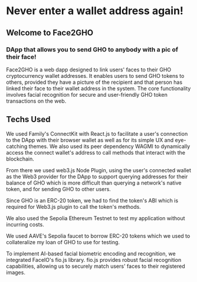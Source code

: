 # Never enter a wallet address again!

## Welcome to Face2GHO
### DApp that allows you to send GHO to anybody with a pic of their face!

Face2GHO is a web dapp designed to link users' faces to their GHO cryptocurrency wallet addresses. It enables users to send GHO tokens to others, provided they have a picture of the recipient and that person has linked their face to their wallet address in the system. The core functionality involves facial recognition for secure and user-friendly GHO token transactions on the web.

## Techs Used

We used Family's ConnectKit with React.js to facilitate a user's connection to the DApp with their browser wallet as well as for its simple UX and eye-catching themes. We also used its peer dependency WAGMI to dynamically access the connect wallet's address to call methods that interact with the blockchain.

From there we used web3.js Node Plugin, using the user's connected wallet as the Web3 provider for the DApp to support querying addresses for their balance of GHO which is more difficult than querying a network's native token, and for sending GHO to other users. 

Since GHO is an ERC-20 token, we had to find the token's ABI which is required for Web3.js plugin to call the token's methods.

We also used the Sepolia Ethereum Testnet to test my application without incurring costs.

We used AAVE's Sepolia faucet to borrow ERC-20 tokens which we used to collateralize my loan of GHO to use for testing.

To implement AI-based facial biometric encoding and recognition, we integrated FaceIO's fio.js library. fio.js provides robust facial recognition capabilities, allowing us to securely match users' faces to their registered images. 
